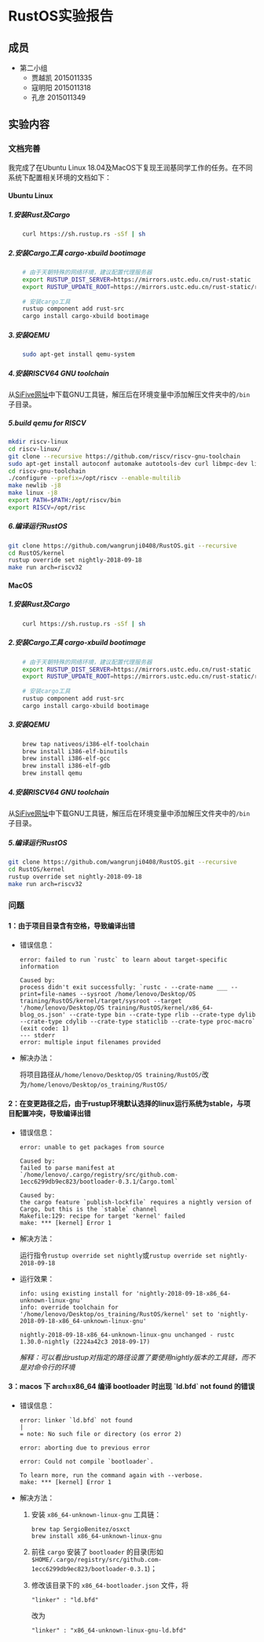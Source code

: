 # RustOS实验报告

## 成员

- 第二小组
    - 贾越凯 2015011335
    - 寇明阳 2015011318
    - 孔彦 2015011349

## 实验内容

### 文档完善

我完成了在Ubuntu Linux 18.04及MacOS下复现王润基同学工作的任务。在不同系统下配置相关环境的文档如下：

#### Ubuntu Linux

##### 1.安装Rust及Cargo

```bash
    curl https://sh.rustup.rs -sSf | sh
```

##### 2.安装Cargo工具 cargo-xbuild bootimage

```bash
    # 由于天朝特殊的网络环境，建议配置代理服务器
    export RUSTUP_DIST_SERVER=https://mirrors.ustc.edu.cn/rust-static
    export RUSTUP_UPDATE_ROOT=https://mirrors.ustc.edu.cn/rust-static/rustup
    ​
    # 安装cargo工具
    rustup component add rust-src
    cargo install cargo-xbuild bootimage
```

##### 3.安装QEMU

```bash
    sudo apt-get install qemu-system
```

##### 4.安装​RISCV64 GNU toolchain

从[SiFive网址](https://static.dev.sifive.com/dev-tools/riscv64-unknown-elf-gcc-2018.07.0-x86_64-linux-ubuntu14.tar.gz)中下载GNU工具链，解压后在环境变量中添加解压文件夹中的`/bin`子目录。

##### 5.build qemu for RISCV

```bash
mkdir riscv-linux
cd riscv-linux/
git clone --recursive https://github.com/riscv/riscv-gnu-toolchain
sudo apt-get install autoconf automake autotools-dev curl libmpc-dev libmpfr-dev libgmp-dev gawk build-essential bison flex texinfo gperf libtool patchutils bc zlib1g-dev libexpat-dev
cd riscv-gnu-toolchain
./configure --prefix=/opt/riscv --enable-multilib
make newlib -j8
make linux -j8
export PATH=$PATH:/opt/riscv/bin
export RISCV=/opt/risc
```

##### 6.编译运行RustOS

```bash
git clone https://github.com/wangrunji0408/RustOS.git --recursive
cd RustOS/kernel
rustup override set nightly-2018-09-18
make run arch=riscv32
```

#### MacOS

##### 1.安装Rust及Cargo

```bash
    curl https://sh.rustup.rs -sSf | sh
```

##### 2.安装Cargo工具 cargo-xbuild bootimage

```bash
    # 由于天朝特殊的网络环境，建议配置代理服务器
    export RUSTUP_DIST_SERVER=https://mirrors.ustc.edu.cn/rust-static
    export RUSTUP_UPDATE_ROOT=https://mirrors.ustc.edu.cn/rust-static/rustup
    ​
    # 安装cargo工具
    rustup component add rust-src
    cargo install cargo-xbuild bootimage
```

##### 3.安装QEMU

```bash
    brew tap nativeos/i386-elf-toolchain
    brew install i386-elf-binutils
    brew install i386-elf-gcc
    brew install i386-elf-gdb
    brew install qemu
```

##### 4.安装​RISCV64 GNU toolchain

从[SiFive网址](https://static.dev.sifive.com/dev-tools/riscv64-unknown-elf-gcc-2018.07.0-x86_64-apple-darwin.tar.gz)中下载GNU工具链，解压后在环境变量中添加解压文件夹中的`/bin`子目录。

##### 5.编译运行RustOS

```bash
git clone https://github.com/wangrunji0408/RustOS.git --recursive
cd RustOS/kernel
rustup override set nightly-2018-09-18
make run arch=riscv32
```

### 问题

#### 1：由于项目目录含有空格，导致编译出错

* 错误信息：

    ```
    error: failed to run `rustc` to learn about target-specific information

    Caused by:
    process didn't exit successfully: `rustc - --crate-name ___ --print=file-names --sysroot /home/lenovo/Desktop/OS training/RustOS/kernel/target/sysroot --target '/home/lenovo/Desktop/OS training/RustOS/kernel/x86_64-blog_os.json' --crate-type bin --crate-type rlib --crate-type dylib --crate-type cdylib --crate-type staticlib --crate-type proc-macro` (exit code: 1)
    --- stderr
    error: multiple input filenames provided
    ```

* 解决办法：

    将项目路径从`/home/lenovo/Desktop/OS training/RustOS/`改为`/home/lenovo/Desktop/os_training/RustOS/`

#### 2：在变更路径之后，由于rustup环境默认选择的linux运行系统为stable，与项目配置冲突，导致编译出错

* 错误信息：

    ```
    error: unable to get packages from source

    Caused by:
    failed to parse manifest at `/home/lenovo/.cargo/registry/src/github.com-1ecc6299db9ec823/bootloader-0.3.1/Cargo.toml`

    Caused by:
    the cargo feature `publish-lockfile` requires a nightly version of Cargo, but this is the `stable` channel
    Makefile:129: recipe for target 'kernel' failed
    make: *** [kernel] Error 1
    ```

* 解决方法：

    运行指令`rustup override set nightly`或`rustup override set nightly-2018-09-18`

* 运行效果：

    ```
    info: using existing install for 'nightly-2018-09-18-x86_64-unknown-linux-gnu'
    info: override toolchain for '/home/lenovo/Desktop/os_training/RustOS/kernel' set to 'nightly-2018-09-18-x86_64-unknown-linux-gnu'

    nightly-2018-09-18-x86_64-unknown-linux-gnu unchanged - rustc 1.30.0-nightly (2224a42c3 2018-09-17)
    ```
    *解释：可以看出rustup对指定的路径设置了要使用nightly版本的工具链，而不是对命令行的环境*

#### 3：macos 下 arch=x86_64 编译 bootloader 时出现 \`ld.bfd\` not found 的错误

* 错误信息：

    ```
    error: linker `ld.bfd` not found
    |
    = note: No such file or directory (os error 2)

    error: aborting due to previous error

    error: Could not compile `bootloader`.

    To learn more, run the command again with --verbose.
    make: *** [kernel] Error 1
    ```

* 解决方法：

    1. 安装 `x86_64-unknown-linux-gnu` 工具链：

        ```
        brew tap SergioBenitez/osxct
        brew install x86_64-unknown-linux-gnu
        ```

    2. 前往 `cargo` 安装了 `bootloader` 的目录(形如 `$HOME/.cargo/registry/src/github.com-1ecc6299db9ec823/bootloader-0.3.1`)；

    3. 修改该目录下的 `x86_64-bootloader.json` 文件，将

        ```
        "linker" : "ld.bfd"
        ```

        改为

        ```
        "linker" : "x86_64-unknown-linux-gnu-ld.bfd"
        ```
